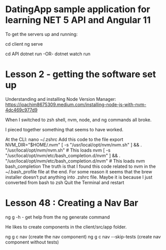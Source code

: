 # DatingApp sample application for learning NET 5 API and Angular 11
To get the servers up and running:

cd client
ng serve

cd API
dotnet run
-OR-
dotnet watch run

# Lesson 2 - getting the software set up

Understanding and installing Node Version Manager:
https://joachim8675309.medium.com/installing-node-js-with-nvm-4dc469c977d9

When I switched to zsh shell, nvm, node, and ng commands all broke.

I pieced together something that seems to have worked.

At the CLI: nano ~/.zshrc
Add this code to the file
export NVM_DIR="$HOME/.nvm"
[ -s "/usr/local/opt/nvm/nvm.sh" ] && . "/usr/local/opt/nvm/nvm.sh"  # This loads nvm
[ -s "/usr/local/opt/nvm/etc/bash_completion.d/nvm" ] && . "/usr/local/opt/nvm/etc/bash_completion.d/nvm"  # This loads nvm bash_completion
The truth is that I found this code related to nvm in the ~/.bash_profile file at the end. 
For some reason it seems that the brew installer doesn’t put anything into .zshrc file. Maybe it is because I just converted from bash to zsh
Quit the Terminal and restart


# Lesson 48 : Creating a Nav Bar
ng g -h - get help from the ng generate command

He likes to create components in the client/src/app folder.

ng g c nav (create the nav component)
ng g c nav --skip-tests (create nav component without tests)






